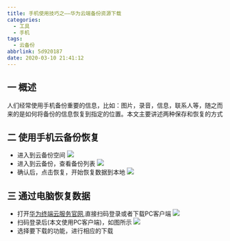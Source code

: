 ```yaml
---
title: 手机使用技巧之——华为云端备份资源下载
categories:
  - 工具
  - 手机
tags:
  - 云备份
abbrlink: 5d920187
date: 2020-03-10 21:41:12
---
```

## 一 概述
人们经常使用手机备份重要的信息，比如：图片，录音，信息，联系人等，随之而来的是如何将备份的信息恢复到指定的位置。本文主要讲述两种保存和恢复的方式  

<!--more-->

## 二 使用手机云备份恢复
* 进入到云备份空间
	![][1]
* 进入到云备份，查看备份列表
	![][2]
* 确认后，点击恢复，开始恢复数据到本地
	![][3]

## 三 通过电脑恢复数据
* 打开[华为终端云服务官网][11],直接扫码登录或者下载PC客户端
	![][4]
* 扫码登录后(本文使用PC客户端)，如图所示
	![][5]
* 选择要下载的功能，进行相应的下载


[1]:https://fastly.jsdelivr.net/gh/PGzxc/CDN@master/blog-image//phone-yun-disk.jpg
[2]:https://fastly.jsdelivr.net/gh/PGzxc/CDN@master/blog-image//phone-backup-list.jpg
[3]:https://fastly.jsdelivr.net/gh/PGzxc/CDN@master/blog-image//phone-backup-done.jpg
[4]:https://fastly.jsdelivr.net/gh/PGzxc/CDN@master/blog-image//huawei-yun-terminal-guanwang.png
[5]:https://fastly.jsdelivr.net/gh/PGzxc/CDN@master/blog-image//huawei-yun-login.png



[11]:https://cloud.huawei.com/home#/home